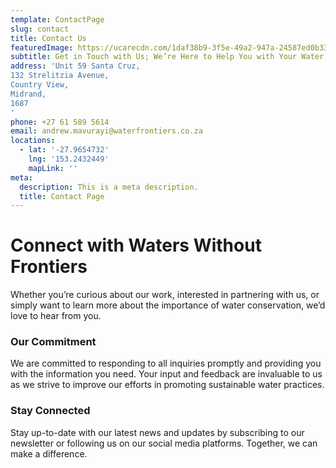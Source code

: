 ```yaml
---
template: ContactPage
slug: contact
title: Contact Us
featuredImage: https://ucarecdn.com/1daf38b9-3f5e-49a2-947a-24587ed0b338/
subtitle: Get in Touch with Us; We’re Here to Help You with Your Water Management Needs.
address: 'Unit 59 Santa Cruz,
132 Strelitzia Avenue, 
Country View, 
Midrand,
1687
'
phone: +27 61 589 5614
email: andrew.mavurayi@waterfrontiers.co.za
locations:
  - lat: '-27.9654732'
    lng: '153.2432449'
    mapLink: ''
meta:
  description: This is a meta description.
  title: Contact Page
---
```


# Connect with Waters Without Frontiers

Whether you’re curious about our work, interested in partnering with us, or simply want to learn more about the importance of water conservation, we’d love to hear from you.

### Our Commitment

We are committed to responding to all inquiries promptly and providing you with the information you need. Your input and feedback are invaluable to us as we strive to improve our efforts in promoting sustainable water practices.

### Stay Connected

Stay up-to-date with our latest news and updates by subscribing to our newsletter or following us on our social media platforms. Together, we can make a difference.
